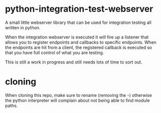 python-integration-test-webserver
=================================

A small little webserver library that can be used for integration testing all written in python.  

When the integration webserver is executed it will fire up a listener that allows you to register endpoints and callbacks to specific endpoints.  When the endpoints are hit from a client, the registered callback is executed so that you have full control of what you are testing.  

This is still a work in progress and still needs lots of time to sort out.

cloning
=======
When cloning this repo, make sure to rename (removing the -) otherwise the python interpreter will complain about not being able to find module paths.

